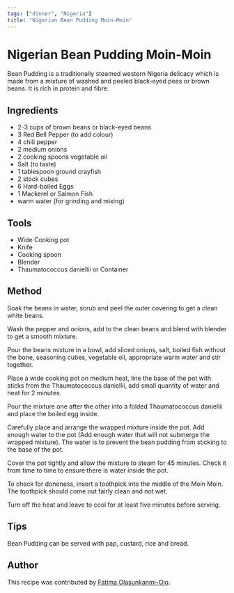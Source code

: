 ```yaml
---
tags: ["dinner", "Nigeria"]
title: "Nigerian Bean Pudding Moin-Moin"
---
```


<TagLinks />

# Nigerian Bean Pudding Moin-Moin

Bean Pudding is a traditionally steamed western Nigeria delicacy which is made from a mixture of washed and peeled black-eyed peas or brown beans. It is rich in protein and fibre.


## Ingredients

- 2-3 cups of brown beans or black-eyed beans
- 3 Red Bell Pepper (to add colour)
- 4 chili pepper
- 2 medium onions
- 2 cooking spoons vegetable oil
- Salt (to taste)
- 1 tablespoon ground crayfish
- 2 stock cubes
- 6 Hard-boiled Eggs
- 1 Mackerel or Salmon Fish
- warm water  (for grinding and mixing)

## Tools

- Wide Cooking pot 
- Knife
- Cooking spoon
- Blender
- Thaumatococcus daniellii or Container 

## Method

Soak the beans in water, scrub and peel the outer covering to get a clean white beans.

Wash the pepper and onions, add to the clean beans and blend with blender to get a smooth mixture.

Pour the beans mixture in a bowl, add sliced onions, salt, boiled fish without the bone, seasoning cubes, vegetable oil, appropriate warm water and stir together. 

Place a wide cooking pot on medium heat, line the base of the pot with sticks from the Thaumatococcus daniellii, add small quantity of water and heat for 2 minutes.

Pour the mixture one after the other into a folded Thaumatococcus daniellii and place the boiled egg inside. 

Carefully place and arrange the wrapped mixture inside the pot. Add enough water to the pot (Add enough water that will not submerge the wrapped mixture). The water is to prevent the bean pudding from sticking to the base of the pot.

Cover the pot tightly and allow the mixture to steam for 45 minutes. Check it from time to time to ensure there is water inside the pot.

To check for doneness, insert a toothpick into the middle of the Moin Moin. The toothpick should come out fairly clean and not wet.

Turn off the heat and leave to cool for at least five minutes before serving.

## Tips

Bean Pudding can be served with pap, custard, rice and bread.

## Author

This recipe was contributed by [Fatima Olasunkanmi-Ojo](https://github.com/fatima-ola/).